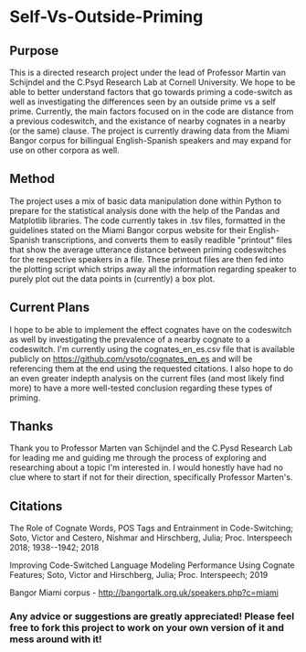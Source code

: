 # Self-Vs-Outside-Priming

## Purpose
This is a directed research project under the lead of Professor Martin van Schijndel and the C.Psyd Research Lab at Cornell University.
We hope to be able to better understand factors that go towards priming a code-switch as well as investigating the differences seen by an outside prime vs a self prime. Currently, the main factors focused on in the code are distance from a previous codeswitch, and the 
existance of nearby cognates in a nearby (or the same) clause. The project is currently drawing data from the Miami Bangor corpus for 
billingual English-Spanish speakers and may expand for use on other corpora as well. 

## Method
The project uses a mix of basic data manipulation done within Python to prepare for the statistical analysis done with the help of the
Pandas and Matplotlib libraries. The code currently takes in .tsv files, formatted in the guidelines stated on the Miami Bangor corpus website for their English-Spanish transcriptions, and converts them to easily readible "printout" files that show the average utterance
distance between priming codeswitches for the respective speakers in a file. These printout files are then fed into the plotting script which strips away all the information regarding speaker to purely plot out the data points in (currently) a box plot. 

## Current Plans
I hope to be able to implement the effect cognates have on the codeswitch as well by investigating the prevalence of a nearby cognate to a codeswitch. I'm currently using the cognates_en_es.csv file that is available publicly on https://github.com/vsoto/cognates_en_es and will be referencing them at the end using the requested citations. I also hope to do an even greater indepth analysis on the current files (and most likely find more) to have a more well-tested conclusion regarding these types of priming. 

## Thanks
Thank you to Professor Marten van Schijndel and the C.Pysd Research Lab for leading me and guiding me through the process of exploring and researching about a topic I'm interested in. I would honestly have had no clue where to start if not for their direction, specifically Professor Marten's. 

## Citations
The Role of Cognate Words, POS Tags and Entrainment in Code-Switching; Soto, Victor and Cestero, Nishmar and Hirschberg, Julia; Proc. Interspeech 2018; 1938--1942; 2018

Improving Code-Switched Language Modeling Performance Using Cognate Features; Soto, Victor and Hirschberg, Julia; Proc. Interspeech; 2019

Bangor Miami corpus - http://bangortalk.org.uk/speakers.php?c=miami

### Any advice or suggestions are greatly appreciated! Please feel free to fork this project to work on your own version of it and mess around with it!
